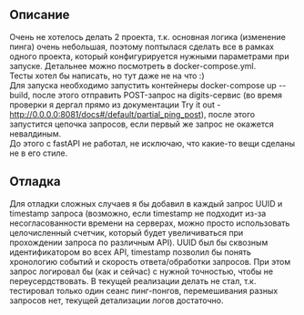 ## Описание
Очень не хотелось делать 2 проекта, т.к. основная логика (изменение пинга) очень небольшая,
поэтому поптылася сделать все в рамках одного проекта, который конфигурируется нужными параметрами при запуске.
Детальнее можно посмотреть в docker-compose.yml.  
Тесты хотел бы написать, но тут даже не на что :)  
Для запуска необходимо запустить контейнеры docker-compose up --build, после этого отправить POST-запрос на 
digits-сервис (во время проверки я дергал прямо из документации Try it out - http://0.0.0.0:8081/docs#/default/partial_ping_post),
после этого запустится цепочка запросов, если первый же запрос не окажется невалдиным.  
До этого с fastAPI не работал, не исключаю, что какие-то вещи сделаны не в его стиле.
## Отладка
Для отладки сложных случаев я бы добавил в каждый запрос UUID и timestamp запроса (возможно, если timestamp не подходит из-за несогласованности времени на серверах, можно просто использовать целочисленный счетчик, который будет увеличиваться при прохождении запроса по различным API). UUID был бы сквозным идентификатором 
во всех API, timestamp позволил бы понять хронологию событий и скорость ответа/обработки запросов. При этом запрос 
логировал бы (как и сейчас) с нужной точностью, чтобы не переусердствовать.
В текущей реализации делать не стал, т.к. тестировал только один сеанс пинг-понгов, перемешивания разных запросов нет,
текущей детализации логов достаточно.
